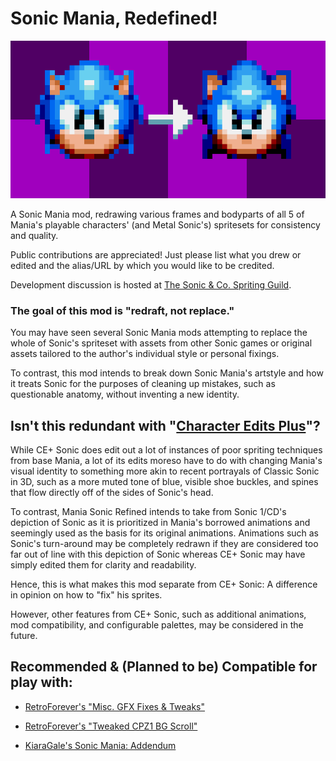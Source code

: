 # Sonic Mania, Redefined!

![Banner](https://raw.githubusercontent.com/CyanHyprPsychic/msonic-refined/main/git_banner.png)

A Sonic Mania mod, redrawing various frames and bodyparts of all 5 of Mania's playable characters' (and Metal Sonic's) spritesets for consistency and quality.

Public contributions are appreciated! Just please list what you drew or edited and the alias/URL by which you would like to be credited.

Development discussion is hosted at [The Sonic & Co. Spriting Guild](https://discord.gg/c2xMXZjkar).


### The goal of this mod is "redraft, not replace."

You may have seen several Sonic Mania mods attempting to replace the whole of Sonic's spriteset with assets from other Sonic games or original assets tailored to the author's individual style or personal fixings.

To contrast, this mod intends to break down Sonic Mania's artstyle and how it treats Sonic for the purposes of cleaning up mistakes, such as questionable anatomy, without inventing a new identity.

## Isn't this redundant with "[Character Edits Plus](https://gamebanana.com/mods/319242)"?

While CE+ Sonic does edit out a lot of instances of poor spriting techniques from base Mania, a lot of its edits moreso have to do with changing Mania's visual identity to something more akin to recent portrayals of Classic Sonic in 3D, such as a more muted tone of blue, visible shoe buckles, and spines that flow directly off of the sides of Sonic's head. 

To contrast, Mania Sonic Refined intends to take from Sonic 1/CD's depiction of Sonic as it is prioritized in Mania's borrowed animations and seemingly used as the basis for its original animations. Animations such as Sonic's turn-around may be completely redrawn if they are considered too far out of line with this depiction of Sonic whereas CE+ Sonic may have simply edited them for clarity and readability.

Hence, this is what makes this mod separate from CE+ Sonic: A difference in opinion on how to "fix" his sprites.

However, other features from CE+ Sonic, such as additional animations, mod compatibility, and configurable palettes, may be considered in the future.

## Recommended & (Planned to be) Compatible for play with:

- [RetroForever's "Misc. GFX Fixes & Tweaks"](https://gamebanana.com/mods/335144)

- [RetroForever's "Tweaked CPZ1 BG Scroll"](https://gamebanana.com/mods/336505)

- [KiaraGale's Sonic Mania: Addendum](https://shc.zone/entries/contest2023/917)
